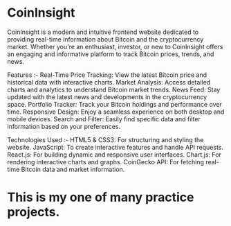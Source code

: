 # CoinInsight

CoinInsight is a modern and intuitive frontend website dedicated to providing real-time information about Bitcoin and the cryptocurrency market. Whether you're an enthusiast, investor, or new to CoinInsight offers an engaging and informative platform to track Bitcoin prices, trends, and news.

Features :-
Real-Time Price Tracking: View the latest Bitcoin price and historical data with interactive charts.
Market Analysis: Access detailed charts and analytics to understand Bitcoin market trends.
News Feed: Stay updated with the latest news and developments in the cryptocurrency space.
Portfolio Tracker: Track your Bitcoin holdings and performance over time.
Responsive Design: Enjoy a seamless experience on both desktop and mobile devices.
Search and Filter: Easily find specific data and filter information based on your preferences.

Technologies Used :-
HTML5 & CSS3: For structuring and styling the website.
JavaScript: To create interactive features and handle API requests.
React.js: For building dynamic and responsive user interfaces.
Chart.js: For rendering interactive charts and graphs.
CoinGecko API: For fetching real-time Bitcoin data and market information.

# This is my one of many practice projects.
